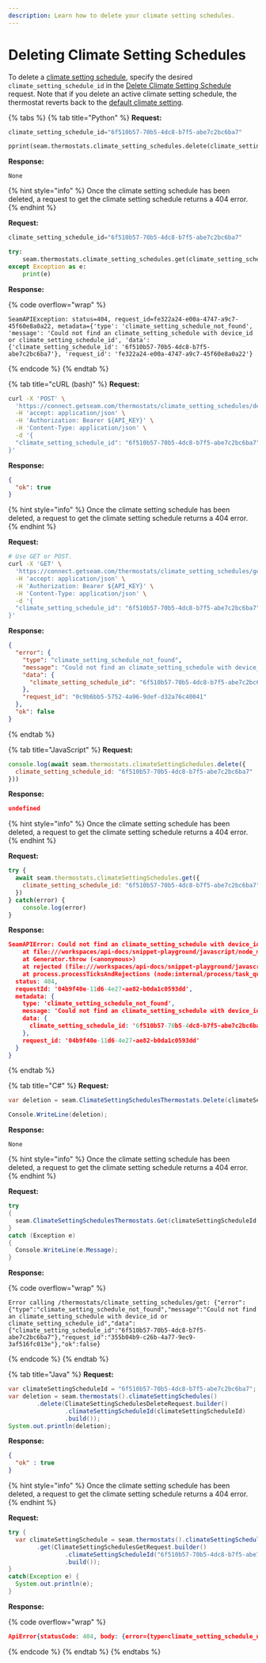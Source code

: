 ```yaml
---
description: Learn how to delete your climate setting schedules.
---
```


# Deleting Climate Setting Schedules

To delete a [climate setting schedule](thermostats-climate-setting-schedules.md#climate-setting-schedules), specify the desired `climate_setting_schedule_id` in the [Delete Climate Setting Schedule](../../thermostats/climate-setting-schedules/delete-climate-setting-schedule.md) request. Note that if you delete an active climate setting schedule, the thermostat reverts back to the [default climate setting](setting-the-default-climate-setting.md#default-climate-setting).

{% tabs %}
{% tab title="Python" %}
**Request:**

```python
climate_setting_schedule_id="6f510b57-70b5-4dc8-b7f5-abe7c2bc6ba7"

pprint(seam.thermostats.climate_setting_schedules.delete(climate_setting_schedule_id))
```

**Response:**

```
None
```

{% hint style="info" %}
Once the climate setting schedule has been deleted, a request to get the climate setting schedule returns a 404 error.
{% endhint %}

**Request:**

```python
climate_setting_schedule_id="6f510b57-70b5-4dc8-b7f5-abe7c2bc6ba7"

try:
    seam.thermostats.climate_setting_schedules.get(climate_setting_schedule_id)
except Exception as e:
    print(e)
```

**Response:**

{% code overflow="wrap" %}
```
SeamAPIException: status=404, request_id=fe322a24-e00a-4747-a9c7-45f60e8a0a22, metadata={'type': 'climate_setting_schedule_not_found', 'message': 'Could not find an climate_setting_schedule with device_id or climate_setting_schedule_id', 'data': {'climate_setting_schedule_id': '6f510b57-70b5-4dc8-b7f5-abe7c2bc6ba7'}, 'request_id': 'fe322a24-e00a-4747-a9c7-45f60e8a0a22'}
```
{% endcode %}
{% endtab %}

{% tab title="cURL (bash)" %}
**Request:**

```bash
curl -X 'POST' \
  'https://connect.getseam.com/thermostats/climate_setting_schedules/delete' \
  -H 'accept: application/json' \
  -H 'Authorization: Bearer ${API_KEY}' \
  -H 'Content-Type: application/json' \
  -d '{
  "climate_setting_schedule_id": "6f510b57-70b5-4dc8-b7f5-abe7c2bc6ba7"
}'
```

**Response:**

```json
{
  "ok": true
}
```

{% hint style="info" %}
Once the climate setting schedule has been deleted, a request to get the climate setting schedule returns a 404 error.
{% endhint %}

**Request:**

```bash
# Use GET or POST.
curl -X 'GET' \
  'https://connect.getseam.com/thermostats/climate_setting_schedules/get' \
  -H 'accept: application/json' \
  -H 'Authorization: Bearer ${API_KEY}' \
  -H 'Content-Type: application/json' \
  -d '{
  "climate_setting_schedule_id": "6f510b57-70b5-4dc8-b7f5-abe7c2bc6ba7"
}'
```

**Response:**

```json
{
  "error": {
    "type": "climate_setting_schedule_not_found",
    "message": "Could not find an climate_setting_schedule with device_id or climate_setting_schedule_id",
    "data": {
      "climate_setting_schedule_id": "6f510b57-70b5-4dc8-b7f5-abe7c2bc6ba7"
    },
    "request_id": "0c9b6bb5-5752-4a96-9def-d32a76c40041"
  },
  "ok": false
}
```
{% endtab %}

{% tab title="JavaScript" %}
**Request:**

```javascript
console.log(await seam.thermostats.climateSettingSchedules.delete({
  climate_setting_schedule_id: "6f510b57-70b5-4dc8-b7f5-abe7c2bc6ba7"
}))
```

**Response:**

```json
undefined
```

{% hint style="info" %}
Once the climate setting schedule has been deleted, a request to get the climate setting schedule returns a 404 error.
{% endhint %}

**Request:**

```javascript
try {
  await seam.thermostats.climateSettingSchedules.get({
    climate_setting_schedule_id: "6f510b57-70b5-4dc8-b7f5-abe7c2bc6ba7"
  })
} catch(error) {
    console.log(error)
}
```

**Response:**

```json
SeamAPIError: Could not find an climate_setting_schedule with device_id or climate_setting_schedule_id
    at file:///workspaces/api-docs/snippet-playground/javascript/node_modules/seamapi/dist/chunk-UQ5PRMFY.mjs:744:13
    at Generator.throw (<anonymous>)
    at rejected (file:///workspaces/api-docs/snippet-playground/javascript/node_modules/seamapi/dist/chunk-UQ5PRMFY.mjs:54:29)
    at process.processTicksAndRejections (node:internal/process/task_queues:95:5) {
  status: 404,
  requestId: '04b9f40e-11d6-4e27-ae82-b0da1c0593dd',
  metadata: {
    type: 'climate_setting_schedule_not_found',
    message: 'Could not find an climate_setting_schedule with device_id or climate_setting_schedule_id',
    data: {
      climate_setting_schedule_id: '6f510b57-70b5-4dc8-b7f5-abe7c2bc6ba7'
    },
    request_id: '04b9f40e-11d6-4e27-ae82-b0da1c0593dd'
  }
}
```
{% endtab %}

{% tab title="C#" %}
**Request:**

```csharp
var deletion = seam.ClimateSettingSchedulesThermostats.Delete(climateSettingScheduleId: "6f510b57-70b5-4dc8-b7f5-abe7c2bc6ba7");

Console.WriteLine(deletion);
```

**Response:**

```
None
```

{% hint style="info" %}
Once the climate setting schedule has been deleted, a request to get the climate setting schedule returns a 404 error.
{% endhint %}

**Request:**

```csharp
try
{
  seam.ClimateSettingSchedulesThermostats.Get(climateSettingScheduleId: "6f510b57-70b5-4dc8-b7f5-abe7c2bc6ba7");
}
catch (Exception e)
{
  Console.WriteLine(e.Message);
}
```

**Response:**

{% code overflow="wrap" %}
```
Error calling /thermostats/climate_setting_schedules/get: {"error":{"type":"climate_setting_schedule_not_found","message":"Could not find an climate_setting_schedule with device_id or climate_setting_schedule_id","data":{"climate_setting_schedule_id":"6f510b57-70b5-4dc8-b7f5-abe7c2bc6ba7"},"request_id":"355b04b9-c26b-4a77-9ec9-3af516fc013e"},"ok":false}
```
{% endcode %}
{% endtab %}

{% tab title="Java" %}
**Request:**

```java
var climateSettingScheduleId = "6f510b57-70b5-4dc8-b7f5-abe7c2bc6ba7";
var deletion = seam.thermostats().climateSettingSchedules()
        .delete(ClimateSettingSchedulesDeleteRequest.builder()
                .climateSettingScheduleId(climateSettingScheduleId)
                .build());
System.out.println(deletion);
```

**Response:**

```json
{
  "ok" : true
}
```

{% hint style="info" %}
Once the climate setting schedule has been deleted, a request to get the climate setting schedule returns a 404 error.
{% endhint %}

**Request:**

```java
try {
  var climateSettingSchedule = seam.thermostats().climateSettingSchedules()
        .get(ClimateSettingSchedulesGetRequest.builder()
                .climateSettingScheduleId("6f510b57-70b5-4dc8-b7f5-abe7c2bc6ba7")
                .build());
}
catch(Exception e) {
  System.out.println(e);
}
```

**Response:**

{% code overflow="wrap" %}
```json
ApiError{statusCode: 404, body: {error={type=climate_setting_schedule_not_found, message=Could not find an climate_setting_schedule with device_id or climate_setting_schedule_id, data={climate_setting_schedule_id=6f510b57-70b5-4dc8-b7f5-abe7c2bc6ba7}, request_id=ec55601c-9d1d-4224-86db-497c90734e81}, ok=false}}
```
{% endcode %}
{% endtab %}
{% endtabs %}
